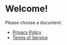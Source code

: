 # Welcome!

Please choose a document:

- [Privacy Policy](PRIVACY_POLICY)
- [Terms of Service](TERMS_OF_SERVICE)
